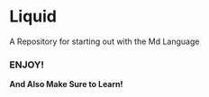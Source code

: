 # Liquid

A Repository for starting out with the Md Language

### ENJOY!

**And Also Make Sure to Learn!**

